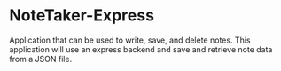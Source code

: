 # NoteTaker-Express
Application that can be used to write, save, and delete notes. This application will use an express backend and save and retrieve note data from a JSON file.
